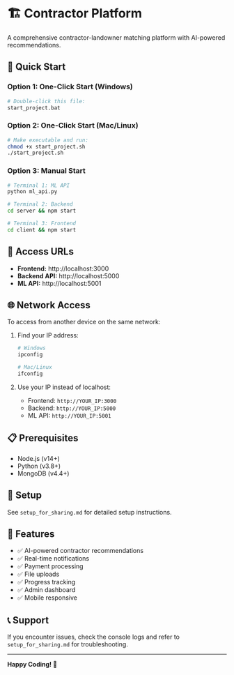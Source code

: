 # 🏗️ Contractor Platform

A comprehensive contractor-landowner matching platform with AI-powered recommendations.

## 🚀 Quick Start

### Option 1: One-Click Start (Windows)
```bash
# Double-click this file:
start_project.bat
```

### Option 2: One-Click Start (Mac/Linux)
```bash
# Make executable and run:
chmod +x start_project.sh
./start_project.sh
```

### Option 3: Manual Start
```bash
# Terminal 1: ML API
python ml_api.py

# Terminal 2: Backend
cd server && npm start

# Terminal 3: Frontend
cd client && npm start
```

## 📱 Access URLs

- **Frontend:** http://localhost:3000
- **Backend API:** http://localhost:5000
- **ML API:** http://localhost:5001

## 🌐 Network Access

To access from another device on the same network:

1. Find your IP address:
   ```bash
   # Windows
   ipconfig
   
   # Mac/Linux
   ifconfig
   ```

2. Use your IP instead of localhost:
   - Frontend: `http://YOUR_IP:3000`
   - Backend: `http://YOUR_IP:5000`
   - ML API: `http://YOUR_IP:5001`

## 📋 Prerequisites

- Node.js (v14+)
- Python (v3.8+)
- MongoDB (v4.4+)

## 🔧 Setup

See `setup_for_sharing.md` for detailed setup instructions.

## 🎯 Features

- ✅ AI-powered contractor recommendations
- ✅ Real-time notifications
- ✅ Payment processing
- ✅ File uploads
- ✅ Progress tracking
- ✅ Admin dashboard
- ✅ Mobile responsive

## 📞 Support

If you encounter issues, check the console logs and refer to `setup_for_sharing.md` for troubleshooting.

---

**Happy Coding! 🚀**

